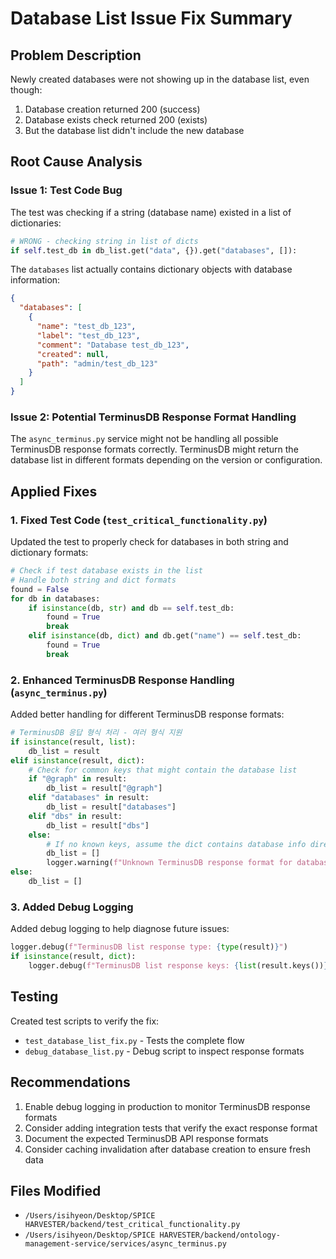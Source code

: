 # Database List Issue Fix Summary

## Problem Description
Newly created databases were not showing up in the database list, even though:
1. Database creation returned 200 (success)
2. Database exists check returned 200 (exists)
3. But the database list didn't include the new database

## Root Cause Analysis

### Issue 1: Test Code Bug
The test was checking if a string (database name) existed in a list of dictionaries:
```python
# WRONG - checking string in list of dicts
if self.test_db in db_list.get("data", {}).get("databases", []):
```

The `databases` list actually contains dictionary objects with database information:
```json
{
  "databases": [
    {
      "name": "test_db_123",
      "label": "test_db_123",
      "comment": "Database test_db_123",
      "created": null,
      "path": "admin/test_db_123"
    }
  ]
}
```

### Issue 2: Potential TerminusDB Response Format Handling
The `async_terminus.py` service might not be handling all possible TerminusDB response formats correctly. TerminusDB might return the database list in different formats depending on the version or configuration.

## Applied Fixes

### 1. Fixed Test Code (`test_critical_functionality.py`)
Updated the test to properly check for databases in both string and dictionary formats:
```python
# Check if test database exists in the list
# Handle both string and dict formats
found = False
for db in databases:
    if isinstance(db, str) and db == self.test_db:
        found = True
        break
    elif isinstance(db, dict) and db.get("name") == self.test_db:
        found = True
        break
```

### 2. Enhanced TerminusDB Response Handling (`async_terminus.py`)
Added better handling for different TerminusDB response formats:
```python
# TerminusDB 응답 형식 처리 - 여러 형식 지원
if isinstance(result, list):
    db_list = result
elif isinstance(result, dict):
    # Check for common keys that might contain the database list
    if "@graph" in result:
        db_list = result["@graph"]
    elif "databases" in result:
        db_list = result["databases"]
    elif "dbs" in result:
        db_list = result["dbs"]
    else:
        # If no known keys, assume the dict contains database info directly
        db_list = []
        logger.warning(f"Unknown TerminusDB response format for database list: {result}")
else:
    db_list = []
```

### 3. Added Debug Logging
Added debug logging to help diagnose future issues:
```python
logger.debug(f"TerminusDB list response type: {type(result)}")
if isinstance(result, dict):
    logger.debug(f"TerminusDB list response keys: {list(result.keys())}")
```

## Testing
Created test scripts to verify the fix:
- `test_database_list_fix.py` - Tests the complete flow
- `debug_database_list.py` - Debug script to inspect response formats

## Recommendations
1. Enable debug logging in production to monitor TerminusDB response formats
2. Consider adding integration tests that verify the exact response format
3. Document the expected TerminusDB API response formats
4. Consider caching invalidation after database creation to ensure fresh data

## Files Modified
- `/Users/isihyeon/Desktop/SPICE HARVESTER/backend/test_critical_functionality.py`
- `/Users/isihyeon/Desktop/SPICE HARVESTER/backend/ontology-management-service/services/async_terminus.py`